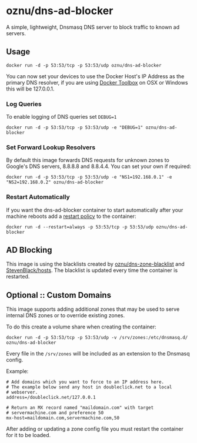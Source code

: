# oznu/dns-ad-blocker

A simple, lightweight, Dnsmasq DNS server to block traffic to known ad servers.

## Usage

```
docker run -d -p 53:53/tcp -p 53:53/udp oznu/dns-ad-blocker
```

You can now set your devices to use the Docker Host's IP Address as the primary DNS resolver,
if you are using [Docker Toolbox](https://www.docker.com/products/docker-toolbox) on OSX or Windows this will be 127.0.0.1.

### Log Queries

To enable logging of DNS queries set ```DEBUG=1```

```
docker run -d -p 53:53/tcp -p 53:53/udp -e "DEBUG=1" oznu/dns-ad-blocker
```

### Set Forward Lookup Resolvers

By default this image forwards DNS requests for unknown zones to Google's DNS servers, 8.8.8.8 and 8.8.4.4. You can set your own if required:

```
docker run -d -p 53:53/tcp -p 53:53/udp -e "NS1=192.168.0.1" -e "NS2=192.168.0.2" oznu/dns-ad-blocker
```

### Restart Automatically

If you want the dns-ad-blocker container to start automatically after your machine reboots add a [restart policy](https://docs.docker.com/engine/reference/run/#restart-policies---restart) to the container:

```
docker run -d --restart=always -p 53:53/tcp -p 53:53/udp oznu/dns-ad-blocker
```

## AD Blocking

This image is using the blacklists created by [oznu/dns-zone-blacklist](https://github.com/oznu/dns-zone-blacklist) and [StevenBlack/hosts](https://github.com/StevenBlack/hosts). The blacklist is updated every time the container is restarted.

## Optional :: Custom Domains

This image supports adding additional zones that may be used to serve internal DNS zones or to override existing zones.

To do this create a volume share when creating the container:

```
docker run -d -p 53:53/tcp -p 53:53/udp -v /srv/zones:/etc/dnsmasq.d/ oznu/dns-ad-blocker
```

Every file in the ```/srv/zones``` will be included as an extension to the Dnsmasq config.

Example:

```
# Add domains which you want to force to an IP address here.
# The example below send any host in doubleclick.net to a local
# webserver.
address=/doubleclick.net/127.0.0.1

# Return an MX record named "maildomain.com" with target
# servermachine.com and preference 50
mx-host=maildomain.com,servermachine.com,50
```

After adding or updating a zone config file you must restart the container for it to be loaded.
